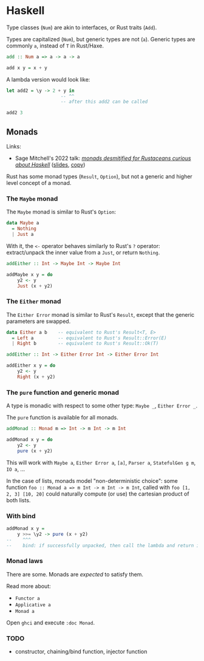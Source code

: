 Haskell
=======

Type classes (`Num`) are akin to interfaces, or Rust traits (`Add`).

Types are capitalized (`Num`), but generic types are not (`a`).  Generic types
are commonly `a`, instead of `T` in Rust/Haxe.

```haskell
add :: Num a => a -> a -> a

add x y = x + y
```

A lambda version would look like:

```haskell
let add2 = \y -> 2 + y in
                    -- ^^
                    -- after this add2 can be called

add2 3
```


Monads
------

Links:

- Sage Mitchell's 2022 talk:
  [_monads desmitified for Rustaceans curious about Haskell_](https://www.youtube.com/watch?v=4Ky8kvDcshg)
  ([slides](https://docs.google.com/presentation/d/14ZkXOf16A25HZ4zbJUK7npnFv73bl25ONTya-7Ak1iA),
  [copy](https://docs.google.com/presentation/d/1sBrpoqDXbRsJJIDAAFtO3kM4wSPyc2hX8gMjx3yD9Pc))

Rust has some monad types (`Result`, `Option`), but not a generic and higher
level concept of a monad.

### The `Maybe` monad

The `Maybe` monad is similar to Rust's `Option`:

```haskell
data Maybe a
  = Nothing
  | Just a
```

With it, the `<-` operator behaves similarly to Rust's `?` operator:
extract/unpack the inner value from a `Just`, or return `Nothing`.

```haskell
addEither :: Int -> Maybe Int -> Maybe Int

addMaybe x y = do
    y2 <- y
    Just (x + y2)
```

### The `Either` monad

The `Either Error` monad is similar to Rust's `Result`, except that the generic
parameters are swapped.

```haskell
data Either a b    -- equivalent to Rust's Result<T, E>
  = Left a         -- equivalent to Rust's Result::Error(E)
  | Right b        -- equivalent to Rust's Result::Ok(T)
```

```haskell
addEither :: Int -> Either Error Int -> Either Error Int

addEither x y = do
    y2 <- y
    Right (x + y2)
```

### The `pure` function and generic monad

A type is monadic with respect to some other type: `Maybe _`, `Either Error _`.

The `pure` function is available for all monads.

```haskell
addMonad :: Monad m => Int -> m Int -> m Int

addMonad x y = do
    y2 <- y
    pure (x + y2)
```

This will work with `Maybe a`, `Either Error a`, `[a]`, `Parser a`,
`StatefulGen g m`, `IO a`, ...

In the case of lists, monads model "non-deterministic choice": some function
`foo :: Monad a => m Int -> m Int -> m Int`, called with `foo [1, 2, 3] [10,
20]` could naturally compute (or use) the cartesian product of both lists.

### With bind

```haskell
addMonad x y =
    y >>= \y2 -> pure (x + y2)
--    ^^^
--    bind: if successfully unpacked, then call the lambda and return its result
```

### Monad laws

There are some.  Monads are _expected_ to satisfy them.

Read more about:

- `Functor a`
- `Applicative a`
- `Monad a`

Open `ghci` and execute `:doc Monad`.

### TODO

- constructor, chaining/bind function, injector function
